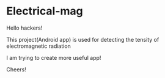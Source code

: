 # Electrical-mag

Hello hackers!

This project(Android app) is used for detecting the tensity of electromagnetic radiation

I am trying to create more useful app!

Cheers!
